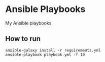 Ansible Playbooks
=================

My Ansible playbooks.

How to run
----------

```
ansible-galaxy install -r requirements.yml
ansible-playbook playbook.yml -f 10
```

